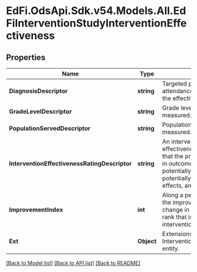 # EdFi.OdsApi.Sdk.v54.Models.All.EdFiInterventionStudyInterventionEffectiveness

## Properties

Name | Type | Description | Notes
------------ | ------------- | ------------- | -------------
**DiagnosisDescriptor** | **string** | Targeted purpose of the intervention (e.g., attendance issue, dropout risk) for which the effectiveness is measured. | 
**GradeLevelDescriptor** | **string** | Grade level for which effectiveness is measured. | 
**PopulationServedDescriptor** | **string** | Population for which effectiveness is measured. | 
**InterventionEffectivenessRatingDescriptor** | **string** | An intervention demonstrates effectiveness if the research has shown that the program caused an improvement in outcomes. Values: positive effects, potentially positive effects, mixed effects, potentially negative effects, negative effects, and no discernible effects. | 
**ImprovementIndex** | **int** | Along a percentile distribution of students, the improvement index represents the change in an average student&#39;s percentile rank that is considered to be due to the intervention. | [optional] 
**Ext** | **Object** | Extensions to the InterventionStudyInterventionEffectiveness entity. | [optional] 

[[Back to Model list]](../README.md#documentation-for-models) [[Back to API list]](../README.md#documentation-for-api-endpoints) [[Back to README]](../README.md)

